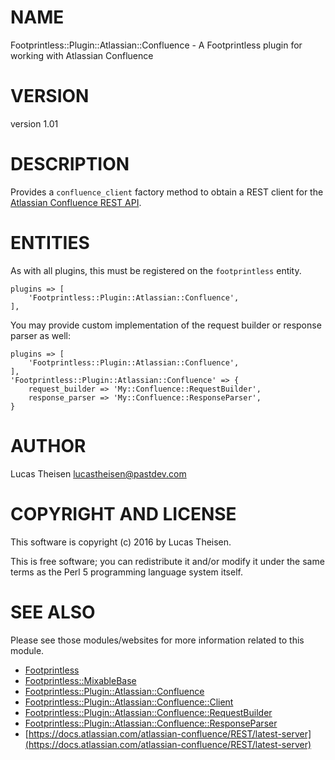 # NAME

Footprintless::Plugin::Atlassian::Confluence - A Footprintless plugin for working with Atlassian Confluence

# VERSION

version 1.01

# DESCRIPTION

Provides a `confluence_client` factory method to obtain a REST client for the 
[Atlassian Confluence REST API](https://developer.atlassian.com/confdev/confluence-server-rest-api).

# ENTITIES

As with all plugins, this must be registered on the `footprintless` entity.  

    plugins => [
        'Footprintless::Plugin::Atlassian::Confluence',
    ],

You may provide custom implementation of the request builder or response
parser as well:

    plugins => [
        'Footprintless::Plugin::Atlassian::Confluence',
    ],
    'Footprintless::Plugin::Atlassian::Confluence' => {
        request_builder => 'My::Confluence::RequestBuilder',
        response_parser => 'My::Confluence::ResponseParser',
    }

# AUTHOR

Lucas Theisen <lucastheisen@pastdev.com>

# COPYRIGHT AND LICENSE

This software is copyright (c) 2016 by Lucas Theisen.

This is free software; you can redistribute it and/or modify it under
the same terms as the Perl 5 programming language system itself.

# SEE ALSO

Please see those modules/websites for more information related to this module.

- [Footprintless](https://metacpan.org/pod/Footprintless)
- [Footprintless::MixableBase](https://metacpan.org/pod/Footprintless::MixableBase)
- [Footprintless::Plugin::Atlassian::Confluence](https://metacpan.org/pod/Footprintless::Plugin::Atlassian::Confluence)
- [Footprintless::Plugin::Atlassian::Confluence::Client](https://metacpan.org/pod/Footprintless::Plugin::Atlassian::Confluence::Client)
- [Footprintless::Plugin::Atlassian::Confluence::RequestBuilder](https://metacpan.org/pod/Footprintless::Plugin::Atlassian::Confluence::RequestBuilder)
- [Footprintless::Plugin::Atlassian::Confluence::ResponseParser](https://metacpan.org/pod/Footprintless::Plugin::Atlassian::Confluence::ResponseParser)
- [https://docs.atlassian.com/atlassian-confluence/REST/latest-server](https://docs.atlassian.com/atlassian-confluence/REST/latest-server)
